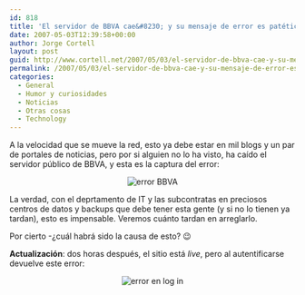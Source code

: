 ```yaml
---
id: 818
title: 'El servidor de BBVA cae&#8230; y su mensaje de error es patético'
date: 2007-05-03T12:39:58+00:00
author: Jorge Cortell
layout: post
guid: http://www.cortell.net/2007/05/03/el-servidor-de-bbva-cae-y-su-mensaje-de-error-es-patetico/
permalink: /2007/05/03/el-servidor-de-bbva-cae-y-su-mensaje-de-error-es-patetico/
categories:
  - General
  - Humor y curiosidades
  - Noticias
  - Otras cosas
  - Technology
---
```

A la velocidad que se mueve la red, esto ya debe estar en mil blogs y un par de portales de noticias, pero por si alguien no lo ha visto, ha caí­do el servidor público de BBVA, y esta es la captura del error:

<div style="text-align: center">
  <img title="error BBVA" alt="error BBVA" src="http://farm1.static.flickr.com/168/482485292_894e8857e4_o.png" />
</div>

La verdad, con el deprtamento de IT y las subcontratas en preciosos centros de datos y backups que debe tener esta gente (y si no lo tienen ya tardan), esto es impensable. Veremos cuánto tardan en arreglarlo.

Por cierto -¿cuál habrá sido la causa de esto? 😉

**Actualización**: dos horas después, el sitio está _live_, pero al autentificarse devuelve este error:

<div style="text-align: center">
  <img alt="error en log in" title="error en log in" src="http://farm1.static.flickr.com/168/482544606_38f09b0a7c.jpg?v=0" />
</div>